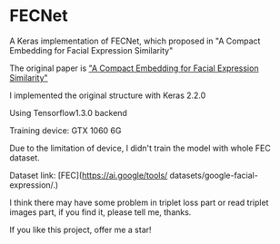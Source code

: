 # FECNet
A Keras implementation of FECNet, which proposed in "A Compact Embedding for Facial Expression Similarity"



The original paper is ["A Compact Embedding for Facial Expression Similarity"](https://arxiv.org/abs/1811.11283v)



I implemented the original structure with Keras 2.2.0

Using Tensorflow1.3.0 backend



Training device: GTX 1060 6G



Due to the limitation of device, I didn't train the model with whole FEC dataset.



Dataset link: [FEC](https://ai.google/tools/
datasets/google-facial-expression/.)



I think there may have some problem in triplet loss part or read triplet images part, if you find it, please tell me, thanks.



If you like this project, offer me a star!

